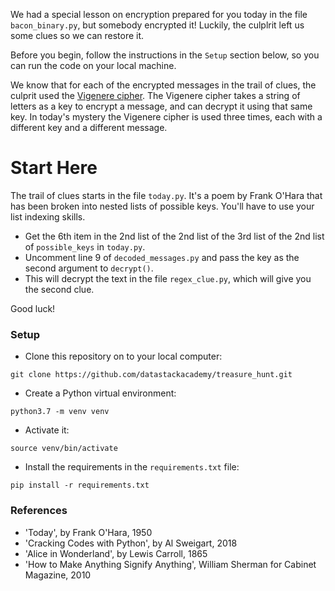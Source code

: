 We had a special lesson on encryption prepared for you today in the file `bacon_binary.py`, but somebody encrypted it! Luckily, the culplrit left us some clues so we can restore it.

Before you begin, follow the instructions in the `Setup` section below, so you can run the code on your local machine.

We know that for each of the encrypted messages in the trail of clues, the culprit used the [Vigenere cipher](https://en.wikipedia.org/wiki/Vigen%C3%A8re_cipher). The Vigenere cipher takes a string of letters as a key to encrypt a message, and can decrypt it using that same key. In today's mystery the Vigenere cipher is used three times, each with a different key and a different message. 

# Start Here
The trail of clues starts in the file `today.py`. It's a poem by Frank O'Hara that has been broken into nested lists of possible keys. You'll have to use your list indexing skills.
- Get the 6th item in the 2nd list of the 2nd list of the 3rd list of the 2nd list of `possible_keys` in `today.py`.
- Uncomment line 9 of `decoded_messages.py` and pass the key as the second argument to `decrypt()`.
- This will decrypt the text in the file `regex_clue.py`, which will give you the second clue.

Good luck!

### Setup
- Clone this repository on to your local computer:

`git clone https://github.com/datastackacademy/treasure_hunt.git`

- Create a Python virtual environment:

`python3.7 -m venv venv`

- Activate it:

`source venv/bin/activate`

- Install the requirements in the `requirements.txt` file:

`pip install -r requirements.txt`

### References
- 'Today', by Frank O'Hara, 1950
- 'Cracking Codes with Python', by Al Sweigart, 2018
- 'Alice in Wonderland', by Lewis Carroll, 1865
- 'How to Make Anything Signify Anything', William Sherman for Cabinet Magazine, 2010